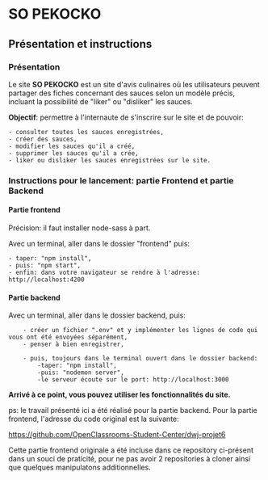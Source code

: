 # SO PEKOCKO

## Présentation et instructions

### Présentation

Le site **SO PEKOCKO** est un site d'avis culinaires où les utilisateurs peuvent partager des fiches concernant des sauces selon un modèle précis, incluant la possibilité de "liker" ou "disliker" les sauces.

**Objectif**: permettre à l'internaute de s'inscrire sur le site et de pouvoir:

    - consulter toutes les sauces enregistrées,
    - créer des sauces,
    - modifier les sauces qu'il a créé,
    - supprimer les sauces qu'il a crée,
    - liker ou disliker les sauces enregistrées sur le site.

### Instructions pour le lancement: partie Frontend et partie Backend

#### Partie frontend

Précision: il faut installer node-sass à part.

Avec un terminal, aller dans le dossier "frontend" puis:

    - taper: "npm install",
    - puis: "npm start",
    - enfin: dans votre navigateur se rendre à l'adresse: http://localhost:4200 

#### Partie backend

Avec un terminal, aller dans le dossier backend, puis:

        - créer un fichier ".env" et y implémenter les lignes de code qui vous ont été envoyées séparément,
        - penser à bien enregistrer,

        - puis, toujours dans le terminal ouvert dans le dossier backend:    
            -taper: "npm install",
            -puis: "nodemon server",
            -le serveur écoute sur le port: http://localhost:3000

**Arrivé à ce point, vous pouvez utiliser les fonctionnalités du site.**

ps: le travail présenté ici a été réalisé pour la partie backend. Pour la partie frontend, l'adresse du code original est la suivante:

<https://github.com/OpenClassrooms-Student-Center/dwj-projet6>

Cette partie frontend originale a été incluse dans ce repository ci-présent dans un souci de praticité, pour ne pas avoir 2 repositories à cloner ainsi que quelques manipulatons additionnelles.
